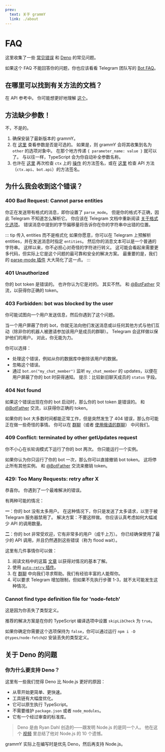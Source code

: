 ```yaml
---
prev:
  text: 关于 grammY
  link: ./about
---
```


# FAQ

这里收集了一些 [常见错误](#为什么我会收到这个错误) 和 [Deno](#关于-deno-的问题) 的常见问题。

如果这个 FAQ 不能回答你的问题，你也应该看看 Telegram 团队写的 [Bot FAQ](https://core.telegram.org/bots/faq)。

## 在哪里可以找到有关方法的文档？

在 API 参考中。
你可能想更好地理解 [这个](../guide/)。

## 方法缺少参数！

不，不是的。

1. 确保安装了最新版本的 grammY。
2. 在 [这里](https://core.telegram.org/bots/api) 查看参数是否是可选的。
   如果是，则 grammY 会将其收集到名为 `other` 的选项对象中。
   在那个地方传递 `{ parameter_name: value }` 就可以了。
   与以往一样，TypeScript 会为你自动补全参数名称。
3. 也许在 [这里](https://deno.land/x/grammy/mod.ts?s=Context#Methods) 再次检查 `ctx` 上的 [操作](../guide/context#可用操作) 的方法签名，或在 [这里](https://deno.land/x/grammy/mod.ts?s=Api#Methods) 检查 API 方法（`ctx.api`、`bot.api`）的方法签名。

## 为什么我会收到这个错误？

### 400 Bad Request: Cannot parse entities

你正在发送带有格式的消息，即你设置了 `parse_mode`。
但是你的格式不正确，因此 Telegram 不知道怎么解析它。
你应该在 Telegram 文档中重新阅读 [关于格式化选项](https://core.telegram.org/bots/api#formatting-options)。
错误消息中提到的字节偏移量将告诉你在你的字符串中出错的位置。

::: tip 传入 entities 而不是格式化
如果你愿意，你可以在 Telegram 上预解析 entities，并在发送消息时指定 `entities`。
然后你的消息文本可以是一个普通的字符串。
这样以来，你不必担心对奇怪的字符进行转义。
这可能会看起来需要更多代码，但实际上它是这个问题的最可靠和安全的解决方案。
最重要的是，我们的 [parse-mode 插件](../plugins/parse-mode) 大大简化了这一点。
:::

### 401 Unauthorized

你的 bot token 是错误的。
也许你认为它是对的。
其实不然。
和 [@BotFather](https://t.me/BotFather) 交流，以获得你正确的 token。

### 403 Forbidden: bot was blocked by the user

你可能试图向一个用户发送信息，然后你遇到了这个问题。

当一个用户屏蔽了你的 bot，你就无法向他们发送消息或以任何其他方式与他们互动（除非你的机器人被邀请参加该用户是成员的群聊）。
Telegram 会这样做以保护他们的用户。
对此，你无能为力。

你可以选择：

- 处理这个错误，例如从你的数据库中删除该用户的数据。
- 忽略这个错误。
- 通过 `bot.on("my_chat_member")` 监听 `my_chat_member` 的 updates，以便在用户屏蔽了你的 bot 时获得通知。
  提示：比较新旧聊天成员的 `status` 字段。

### 404 Not found

如果这个错误出现在你的 bot 启动时，那么你的 bot token 是错误的。
和 [@BotFather](https://t.me/BotFather) 交流，以获得你正确的 token。

如果你的 bot 大多数时间都能正常工作，但是突然发生了 404 错误，那么你可能正在做一些奇怪的事情。
你可以在 [群聊](https://t.me/grammyjs)（或者 [使用俄语的群聊](https://t.me/grammyjs_ru)） 中问我们。

### 409 Conflict: terminated by other getUpdates request

你不小心在长轮询模式下运行了你的 bot 两次。
你只能运行一个实例。

如果你认为你只运行了你的 bot 一次，那么你可以直接撤销 bot token。
这将停止所有其他实例。
和 [@BotFather](https://t.me/BotFather) 交流来撤销 token。

### 429: Too Many Requests: retry after X

恭喜你。
你遇到了一个最难解决的错误。

有两种可能的情况：

**一**：你的 bot 没有太多用户。
在这种情况下，你只是发送了太多请求，以至于被 Telegram 服务器禁用了。
解决方案：不要这样做。
你应该认真考虑如何大幅减少 API 的调用数量。

**二**：你的 bot 非常受欢迎，它有非常多的用户（成千上万）。
你已经确保使用了最少的 API 调用，并且仍然遇到这些错误（称为 flood wait）。

这里有几件事情你可以做：

1. 阅读文档中的这篇 [文章](../advanced/flood) 以获得对情况的基本了解。
2. 使用 [`auto-retry` 插件](../plugins/auto-retry)。
3. 在 [群聊](https://t.me/grammyjs) 中向我们寻求帮助。我们有经验丰富的人能帮你。
4. 可以要求 Telegram 增加限制，但如果不先执行步骤 1-3，就不太可能发生这种情况。

### Cannot find type definition file for 'node-fetch'

这是因为你丢失了类型定义。

推荐的解决方案是在你的 TypeScript 编译选项中设置 `skipLibCheck` 为 `true`。

如果你确定你需要这个选项保持为 `false`，你可以通过运行 `npm i -D @types/node-fetch@2` 安装丢失的类型定义。

## 关于 Deno 的问题

### 你为什么要支持 Deno？

这里有一些我们觉得 Deno 比 Node.js 更好的原因：

- 从零开始更简单、更快速。
- 工具链有大幅度优化。
- 它可以原生执行 TypeScript。
- 不需要维护 `package.json` 或者 `node_modules`。
- 它有一个经过审查的标准库。

> Deno 是由 Ryan Dahl 创造的——跟发明 Node.js 的是同一个人。
> 他在这个 [视频](https://youtu.be/M3BM9TB-8yA) 里总结了他对 Node.js 的 10 个遗憾。

grammY 实际上在编写时是优先 Deno，然后再支持 Node.js。
